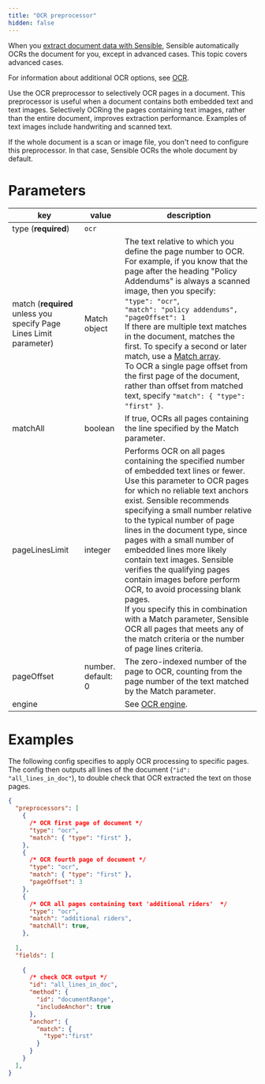 ```yaml
---
title: "OCR preprocessor"
hidden: false
---
```


When you [extract document data with Sensible](doc:getting-started-ai), Sensible automatically OCRs the document for you, except in advanced cases. This topic covers advanced cases. 

 For information about additional OCR options, see [OCR](doc:ocr).

Use the OCR preprocessor to selectively OCR pages in a document. This preprocessor is useful when a document contains both embedded text and text images. Selectively OCRing the pages containing text images, rather than the entire document, improves extraction performance. Examples of text images include handwriting and scanned text.

If the whole document is a scan or image file, you don't need to configure this preprocessor. In that case, Sensible OCRs the whole document by default.

Parameters
====

| key                                                          | value              | description                                                  |
| ------------------------------------------------------------ | ------------------ | ------------------------------------------------------------ |
| type (**required**)                                          | `ocr`              |                                                              |
| match (**required** unless you specify Page Lines Limit parameter) | Match object       | The text relative to which you define the page number to OCR. For example, if you know that the page after the heading "Policy Addendums" is always a scanned image, then you specify: <br>      `"type": "ocr"`,<br/>      `"match": "policy addendums",`<br/>      `"pageOffset": 1`<br/>If there are multiple text matches in the document, matches the first. To specify a second or later match, use a [Match array](doc:match-arrays).<br/> To OCR a single page offset from the first page of the document, rather than offset from matched text, specify `"match": { "type": "first" }`.<br/> |
| matchAll                                                     | boolean            | If true, OCRs all pages containing the line specified by the Match parameter. |
| pageLinesLimit                                               | integer            | Performs OCR on all pages containing the specified number of embedded text lines or fewer. Use this parameter to OCR pages for which no reliable text anchors exist. Sensible recommends specifying a small number relative to the typical number of page lines in the document type, since pages with a small number of embedded lines more likely contain text images. Sensible verifies the qualifying pages contain images before perform OCR, to avoid processing blank pages.<br/> If you specify this in combination with a Match parameter, Sensible OCR all pages that meets any of the match criteria or the number of page lines criteria. |
| pageOffset                                                   | number. default: 0 | The zero-indexed number of the page to OCR, counting from the page number of the text matched by the Match parameter. |
| engine                                                       |                    | See [OCR engine](doc:ocr-engine).                            |

Examples
====

The following config specifies to apply OCR processing to specific pages. The config then outputs all lines of the document (`"id": "all_lines_in_doc"`), to double check that OCR extracted the text on those pages. 

```json
{
  "preprocessors": [
    {
      /* OCR first page of document */
      "type": "ocr",
      "match": { "type": "first" },
    },
    {
      /* OCR fourth page of document */
      "type": "ocr",
      "match": { "type": "first" },
      "pageOffset": 3
    },
    {
      /* OCR all pages containing text 'additional riders'  */
      "type": "ocr",
      "match": "additional riders",
      "matchAll": true,
    },  
      
  ],
  "fields": [
     
    {
      /* check OCR output */
      "id": "all_lines_in_doc",
      "method": {
        "id": "documentRange",
        "includeAnchor": true
      },
      "anchor": {
        "match": {
          "type":"first"
        }
      }
    }
  ],
}
```

